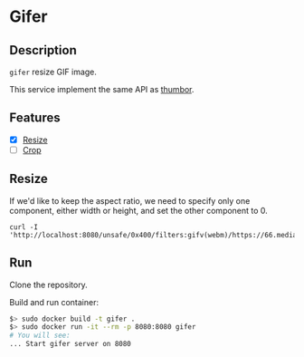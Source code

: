 # Gifer

## Description

`gifer` resize GIF image.

This service implement the same API as [thumbor](https://github.com/thumbor/thumbor).

## Features

- [x] [Resize](#resize)
- [ ] [Crop](#crop)

## Resize

If we'd like to keep the aspect ratio,
we need to specify only one component, either width or height, 
and set the other component to 0.

```
curl -I 'http://localhost:8080/unsafe/0x400/filters:gifv(webm)/https://66.media.tumblr.com/bb202134de4a12f482e7d1637c0da733/tumblr_nnbt6tLsou1s7jx17o1_400.gif'
```

## Run

Clone the repository.

Build and run container:

```bash
$> sudo docker build -t gifer .
$> sudo docker run -it --rm -p 8080:8080 gifer
# You will see:
... Start gifer server on 8080
```


